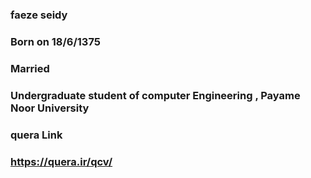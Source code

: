 ### faeze seidy
### Born on 18/6/1375
### Married
### Undergraduate student of computer Engineering , Payame Noor University
### quera Link
### https://quera.ir/qcv/
